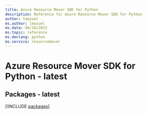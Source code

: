```yaml
---
title: Azure Resource Mover SDK for Python
description: Reference for Azure Resource Mover SDK for Python
author: lmazuel
ms.author: lmazuel
ms.data: 04/19/2023
ms.topic: reference
ms.devlang: python
ms.service: resourcemover
---
```

# Azure Resource Mover SDK for Python - latest
## Packages - latest
[!INCLUDE [packages](resource-mover-index.md)]